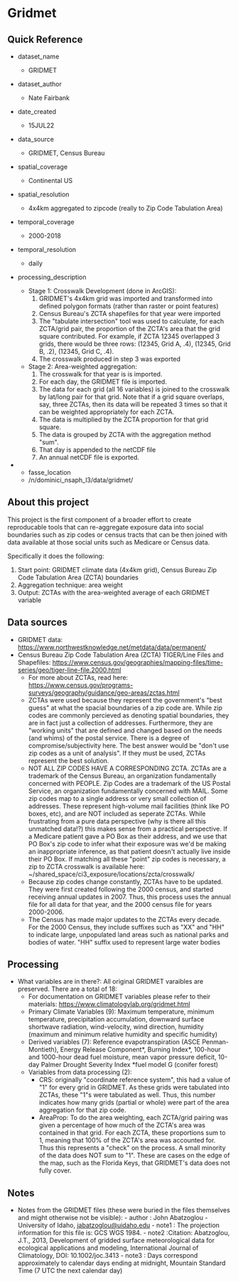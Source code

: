 # Gridmet

## Quick Reference
* dataset_name
  - GRIDMET
* dataset_author
  - Nate Fairbank
* date_created
  - 15JUL22
* data_source
  - GRIDMET, Census Bureau
* spatial_coverage
  - Continental US
* spatial_resolution
  - 4x4km aggregated to zipcode (really to Zip Code Tabulation Area)
* temporal_coverage
  - 2000-2018
* temporal_resolution
  - daily
* processing_description
  - Stage 1: Crosswalk Development (done in ArcGIS):
      1) GRIDMET's 4x4km grid was imported and transformed into defined polygon formats (rather than raster or point features)
      2) Census Bureau's ZCTA shapefiles for that year were imported
      3) The "tabulate intersection" tool was used to calculate, for each ZCTA/grid pair, the proportion of the ZCTA's area that the grid square contributed. For example, if ZCTA 12345 overlapped 3 grids, there would be three rows: (12345, Grid A, .4), (12345, Grid B, .2), (12345, Grid C, .4). 
      4) The crosswalk produced in step 3 was exported
  - Stage 2: Area-weighted aggregation:
      1) The crosswalk for that year is is imported. 
      2) For each day, the GRIDMET file is imported. 
      3) The data for each grid (all 16 variables) is joined to the crosswalk by lat/long pair for that grid. Note that if a grid square overlaps, say, three ZCTAs, then its data will be repeated 3 times so that it can be weighted appropriately for each ZCTA.
      4) The data is multiplied by the ZCTA proportion for that grid square. 
      5) The data is grouped by ZCTA with the aggregation method "sum". 
      6) That day is appended to the netCDF file
      7) An annual netCDF file is exported. 
      

* - fasse_location
  - /n/dominici_nsaph_l3/data/gridmet/

## About this project
This project is the first component of a broader effort to create reproducable tools that can re-aggregate exposure data into social boundaries such as zip codes or census tracts that can be then joined with data available at those social units such as Medicare or Census data. 

Specifically it does the following: 

1) Start point: GRIDMET climate data (4x4km grid), Census Bureau Zip Code Tabulation Area (ZCTA) boundaries
2) Aggregation technique: area weight
3) Output: ZCTAs with the area-weighted average of each GRIDMET variable

## Data sources

- GRIDMET data: https://www.northwestknowledge.net/metdata/data/permanent/
- Census Bureau Zip Code Tabulation Area (ZCTA) TIGER/Line Files and Shapefiles: https://www.census.gov/geographies/mapping-files/time-series/geo/tiger-line-file.2000.html
     - For more about ZCTAs, read here: https://www.census.gov/programs-surveys/geography/guidance/geo-areas/zctas.html
     - ZCTAs were used because they represent the government's "best guess" at what the spacial boundaries of a zip code are. While zip codes are commonly percieved as denoting spatial boundaries, they are in fact just a collection of addresses. Furthermore, they are "working units" that are defined and changed based on the needs (and whims) of the postal service. There is a degree of compromise/subjectivity here. The best answer would be "don't use zip codes as a unit of analysis". If they must be used, ZCTAs represent the best solution. 
     - NOT ALL ZIP CODES HAVE A CORRESPONDING ZCTA. ZCTAs are a trademark of the Census Bureau, an organization fundamentally concerned with PEOPLE. Zip Codes are a trademark of the US Postal Service, an organization fundamentally concerned with MAIL. Some zip codes map to a single address or very small collection of addresses. These represent high-volume mail facilities (think like PO boxes, etc), and are NOT included as seperate ZCTAs. While frustrating from a pure data perspective (why is there all this unmatched data!?) this makes sense from a practical perspective. If a Medicare patient gave a PO Box as their address, and we use that PO Box's zip code to infer what their exposure was we'd be making an inappropriate inference, as that patient doesn't actually live inside their PO Box. If matching all these "point" zip codes is necessary, a zip to ZCTA crosswalk is available here: ~/shared_space/ci3_exposure/locations/zcta/crosswalk/
     - Because zip codes change constantly, ZCTAs have to be updated. They were first created following the 2000 census, and started receiving annual updates in 2007. Thus, this process uses the annual file for all data for that year, and the 2000 census file for years 2000-2006.
     - The Census has made major updates to the ZCTAs every decade. For the 2000 Census, they include suffixes such as "XX" and "HH" to indicate large, unpopulated land areas such as national parks and bodies of water. 
"HH" suffix used to represent large water bodies

## Processing

- What variables are in there?: All original GRIDMET varaibles are preserved. There are a total of 18: 
     - For documentation on GRIDMET variables please refer to their materials: https://www.climatologylab.org/gridmet.html
     - Primary Climate Variables (9): Maximum temperature, minimum temperature, precipitation accumulation, downward surface shortwave radiation, wind-velocity, wind direction, humidity (maximum and minimum relative humidity and specific humidity)
     - Derived variables (7): Reference evapotranspiration (ASCE Penman-Montieth), Energy Release Component*, Burning Index*, 100-hour and 1000-hour dead fuel moisture, mean vapor pressure deficit, 10-day Palmer Drought Severity Index *fuel model G (conifer forest)
     - Variables from data processing (2):
          - CRS: originally "coordinate reference system", this had a value of "1" for every grid in GRIDMET. As these grids were tabulated into ZCTAs, these "1"s were tabulated as well. Thus, this number indicates how many grids (partial or whole) were part of the area aggregation for that zip code. 
          - AreaProp: To do the area weighting, each ZCTA/grid pairing was given a percentage of how much of the ZCTA's area was contained in that grid. For each ZCTA, these proportions sum to 1, meaning that 100% of the ZCTA's area was accounted for. Thus this represents a "check" on the process. A small minority of the data does NOT sum to "1". These are cases on the edge of the map, such as the Florida Keys, that GRIDMET's data does not fully cover. 

## Notes
- Notes from the GRIDMET files (these were buried in the files themselves and might otherwise not be visible):
      - author : John Abatzoglou - University of Idaho, jabatzoglou@uidaho.edu
      - note1 : The projection information for this file is: GCS WGS 1984.
      - note2 :Citation: Abatzoglou, J.T., 2013, Development of gridded surface meteorological data for ecological applications and modeling, International Journal of Climatology, DOI: 10.1002/joc.3413
      - note3 : Days correspond approximately to calendar days ending at midnight, Mountain Standard Time (7 UTC the next calendar day)

